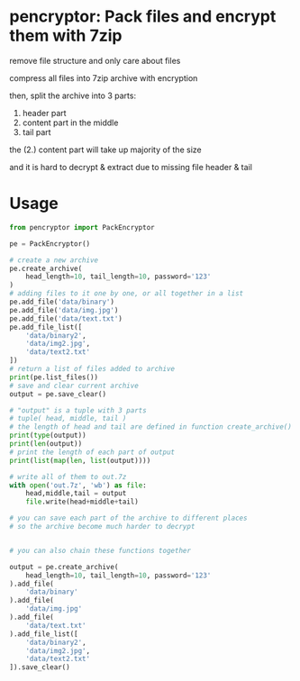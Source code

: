 
# pencryptor: Pack files and encrypt them with 7zip

remove file structure and only care about files

compress all files into 7zip archive with encryption

then, split the archive into 3 parts:

1. header part
2. content part in the middle
3. tail part

the (2.) content part will take up majority of the size

and it is hard to decrypt & extract due to missing file header & tail

# Usage

```py
from pencryptor import PackEncryptor

pe = PackEncryptor()

# create a new archive
pe.create_archive(
    head_length=10, tail_length=10, password='123'
)
# adding files to it one by one, or all together in a list
pe.add_file('data/binary')
pe.add_file('data/img.jpg')
pe.add_file('data/text.txt')
pe.add_file_list([
    'data/binary2',
    'data/img2.jpg',
    'data/text2.txt'
])
# return a list of files added to archive
print(pe.list_files())
# save and clear current archive
output = pe.save_clear()

# "output" is a tuple with 3 parts
# tuple( head, middle, tail )
# the length of head and tail are defined in function create_archive()
print(type(output))
print(len(output))
# print the length of each part of output
print(list(map(len, list(output))))

# write all of them to out.7z
with open('out.7z', 'wb') as file:
    head,middle,tail = output
    file.write(head+middle+tail)

# you can save each part of the archive to different places
# so the archive become much harder to decrypt


# you can also chain these functions together

output = pe.create_archive(
    head_length=10, tail_length=10, password='123'
).add_file(
    'data/binary'
).add_file(
    'data/img.jpg'
).add_file(
    'data/text.txt'
).add_file_list([
    'data/binary2',
    'data/img2.jpg',
    'data/text2.txt'
]).save_clear()

```

